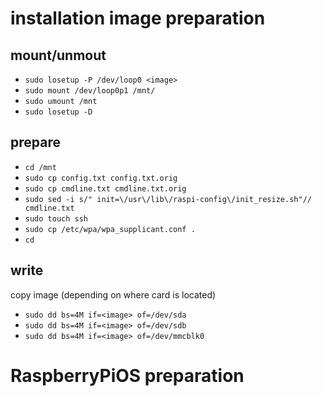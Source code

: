 


# installation image preparation
## mount/unmout
 - `sudo losetup -P /dev/loop0 <image>`
 - `sudo mount /dev/loop0p1 /mnt/`
 - `sudo umount /mnt`
 - `sudo losetup -D`
## prepare
   - `cd /mnt`
   - `sudo cp config.txt config.txt.orig`
   - `sudo cp cmdline.txt cmdline.txt.orig`
   - `sudo sed -i s/" init=\/usr\/lib\/raspi-config\/init_resize.sh"// cmdline.txt`                                                    
   - `sudo touch ssh`
   - `sudo cp /etc/wpa/wpa_supplicant.conf .`
   - `cd`
## write
copy image (depending on where card is located)
 - `sudo dd bs=4M if=<image> of=/dev/sda`
 - `sudo dd bs=4M if=<image> of=/dev/sdb`
 - `sudo dd bs=4M if=<image> of=/dev/mmcblk0`
 # RaspberryPiOS preparation
<!--stackedit_data:
eyJoaXN0b3J5IjpbMzc4Mzc1NDBdfQ==
-->